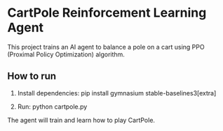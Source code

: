 # CartPole Reinforcement Learning Agent

This project trains an AI agent to balance a pole on a cart using PPO 
(Proximal Policy Optimization) algorithm.

## How to run

1. Install dependencies:
   pip install gymnasium stable-baselines3[extra]

2. Run:
   python cartpole.py

The agent will train and learn how to play CartPole.
